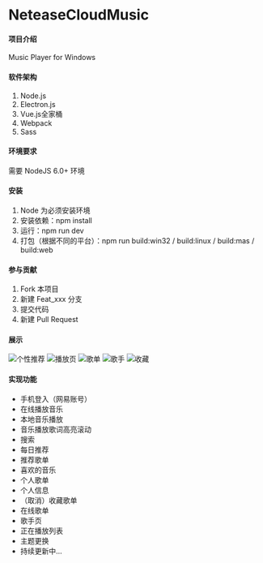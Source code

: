 # NeteaseCloudMusic

#### 项目介绍
Music Player for Windows

#### 软件架构
 1. Node.js
 2. Electron.js
 3. Vue.js全家桶
 4. Webpack
 5. Sass

#### 环境要求

 需要 NodeJS 6.0+ 环境


#### 安装

1. Node 为必须安装环境
2. 安装依赖：npm install
3. 运行：npm run dev
4. 打包（根据不同的平台）：npm run build:win32 / build:linux / build:mas / build:web


#### 参与贡献

1. Fork 本项目
2. 新建 Feat_xxx 分支
3. 提交代码
4. 新建 Pull Request

#### 展示
![个性推荐](http://a3.qpic.cn/psb?/V10WDChT0z0aJG/zAbTbcskzn2hWt2Isx*t.lhwZen0aybc7AwrH1dO2J8!/m/dL4AAAAAAAAA&ek=1&kp=1&pt=0&bo=UgMmAlIDJgIRADc!&tl=3&vuin=1074076483&tm=1557039600&sce=60-4-3&rf=0-0)
![播放页](http://a4.qpic.cn/psb?/V10WDChT0z0aJG/a3E2GvVqmOjm6rdkI6pR0RxT4t89po1xsc3E8qTPf2I!/m/dL8AAAAAAAAA&ek=1&kp=1&pt=0&bo=UgMmAlIDJgIRADc!&tl=3&vuin=1074076483&tm=1557039600&sce=60-4-3&rf=0-0)
![歌单](http://a4.qpic.cn/psb?/V10WDChT0z0aJG/IwR5ME4Jlfp4ZKPo.2cMBTYSPWWltQ2M*S2EjRNT3kw!/m/dL8AAAAAAAAA&ek=1&kp=1&pt=0&bo=HAMmAhwDJgIRADc!&tl=3&vuin=1074076483&tm=1557039600&sce=60-4-3&rf=0-0)
![歌手](http://a4.qpic.cn/psb?/V10WDChT0z0aJG/MG*AihqZtjP8I65C6AJJ4PlnvULqZZksPOHeUTblQE4!/m/dFMBAAAAAAAA&ek=1&kp=1&pt=0&bo=HAMmAhwDJgIRADc!&tl=3&vuin=1074076483&tm=1557039600&sce=60-4-3&rf=0-0)
![收藏](http://a4.qpic.cn/psb?/V10WDChT0z0aJG/6vAu4L3SsHM2W4*MzmM2C6bfM3s9KoXNO*gjNnJidI8!/m/dL8AAAAAAAAA&ek=1&kp=1&pt=0&bo=HANOAhwDTgIRADc!&tl=3&vuin=1074076483&tm=1557039600&sce=60-4-3&rf=0-0)

#### 实现功能
- 手机登入（网易账号）
- 在线播放音乐
- 本地音乐播放
- 音乐播放歌词高亮滚动
- 搜索
- 每日推荐
- 推荐歌单
- 喜欢的音乐
- 个人歌单
- 个人信息
- （取消）收藏歌单
- 在线歌单
- 歌手页
- 正在播放列表
- 主题更换
- 持续更新中...
